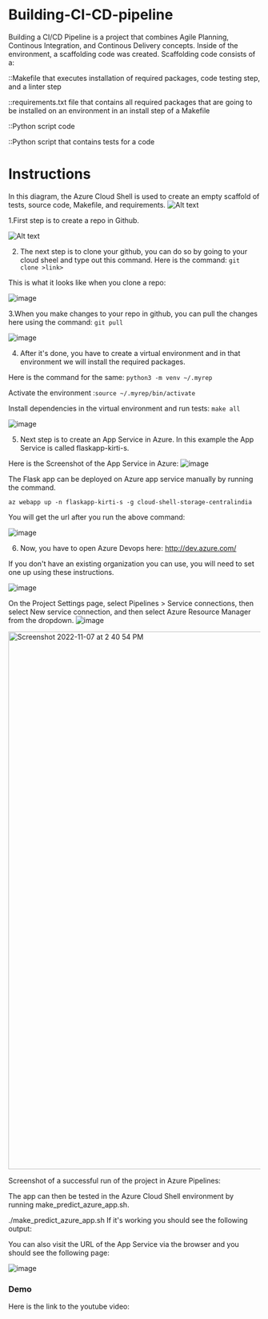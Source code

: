 # Building-CI-CD-pipeline


Building a CI/CD Pipeline is a project that combines Agile Planning, Continous Integration, and Continous Delivery concepts. 
 Inside of the environment, a scaffolding code was created. Scaffolding code consists of a:

::Makefile that executes installation of required packages, code testing step, and a linter step


::requirements.txt file that contains all required packages that are going to be installed on an environment in an install step of a Makefile


::Python script code


::Python script that contains tests for a code



# Instructions

In this diagram, the Azure Cloud Shell is used to create an empty scaffold of tests, source code, Makefile, and requirements. 
![Alt text](https://github.com/kirti0141/Building-CI-CD-pipeline/blob/Images/1.1.png?raw=true?raw=true "Title")


1.First step is to create a repo in Github. 


![Alt text](https://github.com/kirti0141/Building-CI-CD-pipeline/blob/Images/2.%20Created%20Github%20Repo.png?raw=true?raw=true "Title")

2. The next step is to clone your github, you can do so by going to your cloud sheel and type out this command.
Here is the command: ```git clone >link>```

This is what it looks like when you clone a repo:

![image](https://user-images.githubusercontent.com/117520465/200264915-4ce490b3-a81d-4a92-90df-a76d8467b771.png)

3.When you make changes to your repo in github, you can pull the changes here using the command: ```git pull```

![image](https://user-images.githubusercontent.com/117520465/200265441-8d8ce845-834a-474b-a131-e8dc87c294ca.png)

4. After it's done, you have to create a virtual environment and in that environment we will install the required packages.


Here is the command for the same: ```python3 -m venv ~/.myrep```

Activate the environment :```source ~/.myrep/bin/activate```

Install dependencies in the virtual environment and run tests: ```make all```


![image](https://user-images.githubusercontent.com/117520465/200265913-dea0c7ad-d9e7-4580-9a31-0da412d28c2e.png)

5. Next step is to create an App Service in Azure. In this example the App Service is called flaskapp-kirti-s. 

Here is the Screenshot of the App Service in Azure:
![image](https://user-images.githubusercontent.com/117520465/200272114-6b1d87a1-3f96-4aa0-85c7-163666f0094d.png)

The Flask app can be deployed on Azure app service manually by running the command.

```az webapp up -n flaskapp-kirti-s -g cloud-shell-storage-centralindia```

You will get the url after you run the above command:

![image](https://user-images.githubusercontent.com/117520465/200277740-19cadc36-07f2-413c-a9f1-22b2702c2e05.png)



6. Now, you have to open Azure Devops here: http://dev.azure.com/

If you don't have an existing organization you can use, you will need to set one up using these instructions.

![image](https://user-images.githubusercontent.com/117520465/200268257-dbdaddfc-02e0-488a-b192-6dec3bada93a.png)


On the Project Settings page, select Pipelines > Service connections, then select New service connection, and then select Azure Resource Manager from the dropdown.
![image](https://user-images.githubusercontent.com/117520465/200268463-1971005e-2e19-46b2-96ba-d28b692f4087.png)


<img width="1073" alt="Screenshot 2022-11-07 at 2 40 54 PM" src="https://user-images.githubusercontent.com/117520465/200271642-f3b5d794-a4e2-4051-81d3-ba015e3b580e.png">



Screenshot of a successful run of the project in Azure Pipelines:

 The app can then be tested in the Azure Cloud Shell environment by running make_predict_azure_app.sh.

./make_predict_azure_app.sh 
If it's working you should see the following output:

You can also visit the URL of the App Service via the browser and you should see the following page:


![image](https://user-images.githubusercontent.com/117520465/200273724-29caf6cc-1ebb-45bd-b55f-37d30791cf17.png)

<h3> Demo </h3>

Here is the link to the youtube video:
